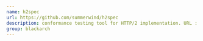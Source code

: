```yaml
---
name: h2spec
url: https://github.com/summerwind/h2spec
description: conformance testing tool for HTTP/2 implementation. URL : https://github.com/summerwind/h2spec Groups : blackarch blackarch-misc
group: blackarch
---
```


